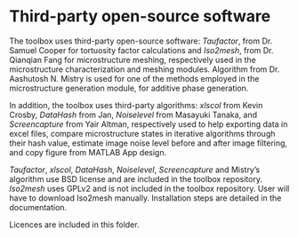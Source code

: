 # Third-party open-source software
The toolbox uses third-party open-source software: *Taufactor*, from Dr. Samuel Cooper for tortuosity factor calculations and *Iso2mesh*, from Dr. Qianqian Fang for microstructure meshing, respectively used in the microstructure characterization and meshing modules.
Algorithm from Dr. Aashutosh N. Mistry is used for one of the methods employed in the microstructure generation module, for additive phase generation.

In addition, the toolbox uses third-party algorithms: *xlscol* from Kevin Crosby, *DataHash* from Jan, *Noiselevel* from Masayuki Tanaka, and *Screencapture* from Yair Altman, respectively used to help exporting data in excel files, compare microstructure states in iterative algorithms through their hash value, estimate image noise level before and after image filtering, and copy figure from MATLAB App design. 

*Taufactor*, *xlscol*, *DataHash*, *Noiselevel*, *Screencapture* and Mistry’s algorithm use BSD license and are included in the toolbox repository. \
*Iso2mesh* uses GPLv2 and is not included in the toolbox repository. User will have to download Iso2mesh manually. Installation steps are detailed in the documentation.

Licences are included in this folder.